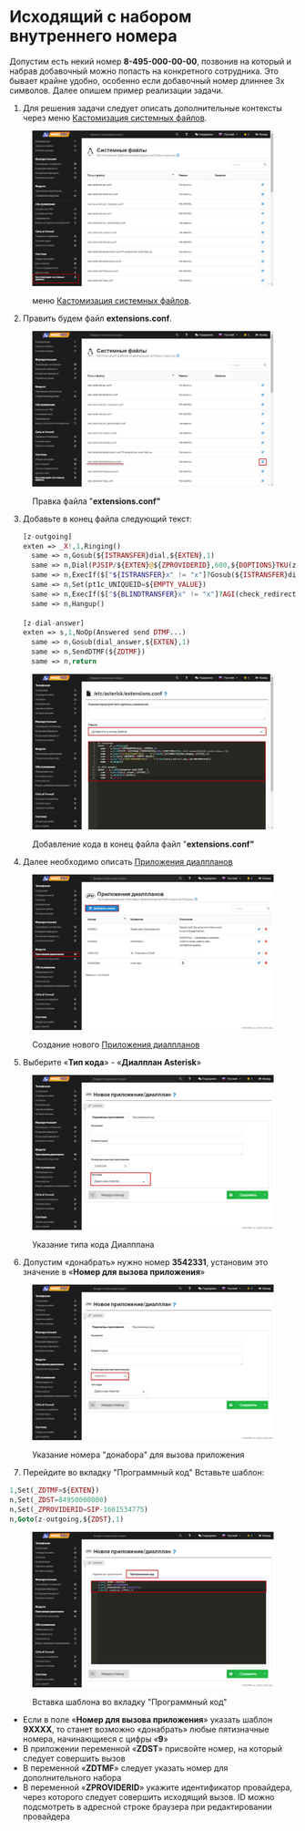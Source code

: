 # Исходящий с набором внутреннего номера

Допустим есть некий номер **8-495-000-00-00**, позвонив на который и набрав добавочный можно попасть на конкретного сотрудника. Это бывает крайне удобно, особенно если добавочный номер длиннее 3х символов. Далее опишем пример реализации задачи.

1. Для решения задачи следует описать дополнительные контексты через меню [Кастомизация системных файлов](../../manual/system/custom-files.md).

<figure><img src="../../.gitbook/assets/13.png" alt=""><figcaption><p>меню <a href="../../manual/system/custom-files.md">Кастомизация системных файлов</a>.</p></figcaption></figure>

2. Править будем файл **extensions.conf**.

<figure><img src="../../.gitbook/assets/14.png" alt=""><figcaption><p>Правка файла "<strong>extensions.conf"</strong></p></figcaption></figure>

3.  Добавьте в конец файла следующий текст:

    ```php
    [z-outgoing]
    exten => _X!,1,Ringing()
      same => n,Gosub(${ISTRANSFER}dial,${EXTEN},1)
      same => n,Dial(PJSIP/${EXTEN}@${ZPROVIDERID},600,${DOPTIONS}TKU(z-dial-answer)b(dial_create_chan,s,1))
      same => n,ExecIf($["${ISTRANSFER}x" != "x"]?Gosub(${ISTRANSFER}dial_hangup,${EXTEN},1))
      same => n,Set(pt1c_UNIQUEID=${EMPTY_VALUE})
      same => n,ExecIf($["${BLINDTRANSFER}x" != "x"]?AGI(check_redirect.php,${BLINDTRANSFER}))
      same => n,Hangup()

    [z-dial-answer]
    exten => s,1,NoOp(Answered send DTMF...)
      same => n,Gosub(dial_answer,${EXTEN},1)
      same => n,SendDTMF(${ZDTMF})
      same => n,return
    ```

<figure><img src="../../.gitbook/assets/15.png" alt=""><figcaption><p>Добавление кода в конец файла файл "<strong>extensions.conf"</strong></p></figcaption></figure>

4. Далее необходимо описать [Приложения диалпланов](../../manual/modules/dialplan-applications.md)

<figure><img src="../../.gitbook/assets/16.png" alt=""><figcaption><p>Создание нового <a href="../../manual/modules/dialplan-applications.md">Приложения диалпланов</a></p></figcaption></figure>

5. Выберите «**Тип кода**» - «**Диалплан Asterisk**»

<figure><img src="../../.gitbook/assets/17.png" alt=""><figcaption><p>Указание типа кода Диалплана</p></figcaption></figure>

6. Допустим «донабрать» нужно номер **3542331**, установим это значение в «**Номер для вызова приложения**»

<figure><img src="../../.gitbook/assets/18.png" alt=""><figcaption><p>Указание номера "донабора" для вызова приложения </p></figcaption></figure>

7. Перейдите во вкладку "Программный код" Вставьте шаблон:

```php
1,Set(_ZDTMF=${EXTEN})
n,Set(_ZDST=84950000000)
n,Set(_ZPROVIDERID=SIP-1601534775)
n,Goto(z-outgoing,${ZDST},1)
```

<figure><img src="../../.gitbook/assets/19.png" alt=""><figcaption><p>Вставка шаблона во вкладку "Программный код" </p></figcaption></figure>

* Если в поле «**Номер для вызова приложения**» указать шаблон **9XXXX**, то станет возможно «донабрать» любые пятизначные номера, начинающиеся с цифры «**9**»
* В приложении переменной «**ZDST**» присвойте номер, на который следует совершить вызов
* В переменной «**ZDTMF**» следует указать номер для дополнительного набора
* В переменной «**ZPROVIDERID**» укажите идентификатор провайдера, через которого следует совершить исходящий вызов. ID можно подсмотреть в адресной строке браузера при редактировании провайдера
